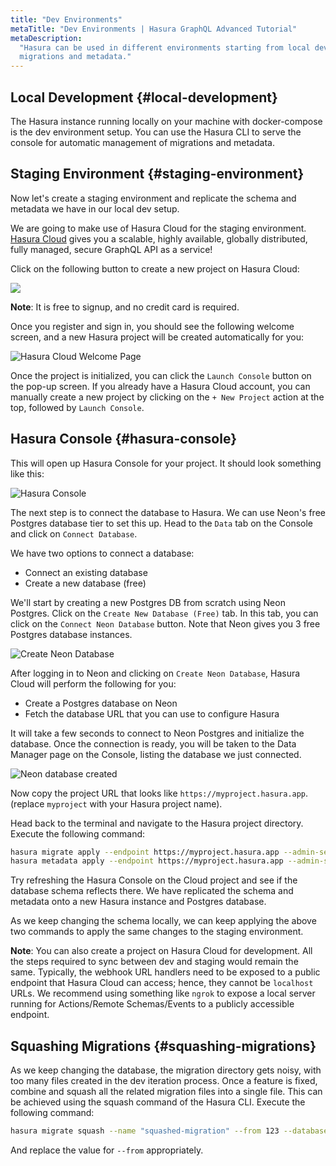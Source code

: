 ```yaml
---
title: "Dev Environments"
metaTitle: "Dev Environments | Hasura GraphQL Advanced Tutorial"
metaDescription:
  "Hasura can be used in different environments starting from local development, staging, and production with the use of
  migrations and metadata."
---
```


## Local Development {#local-development}

The Hasura instance running locally on your machine with docker-compose is the dev environment setup. You can use the
Hasura CLI to serve the console for automatic management of migrations and metadata.

## Staging Environment {#staging-environment}

Now let's create a staging environment and replicate the schema and metadata we have in our local dev setup.

We are going to make use of Hasura Cloud for the staging environment. [Hasura Cloud](https://hasura.io/cloud/) gives you
a scalable, highly available, globally distributed, fully managed, secure GraphQL API as a service!

Click on the following button to create a new project on Hasura Cloud:

<a href="https://cloud.hasura.io/?pg=learn-hasura-backend&plcmt=body&tech=default&skip_onboarding=true" target="_blank"><img src="https://graphql-engine-cdn.hasura.io/assets/main-site/deploy-hasura-cloud.png" /></a>

**Note**: It is free to signup, and no credit card is required.

Once you register and sign in, you should see the following welcome screen, and a new Hasura project will be created
automatically for you:

![Hasura Cloud Welcome Page](https://graphql-engine-cdn.hasura.io/learn-hasura/assets/graphql-hasura/hasura-cloud-welcome.png)

Once the project is initialized, you can click the `Launch Console` button on the pop-up screen. If you already have a
Hasura Cloud account, you can manually create a new project by clicking on the `+ New Project` action at the top,
followed by `Launch Console`.

## Hasura Console {#hasura-console}

This will open up Hasura Console for your project. It should look something like this:

![Hasura Console](https://graphql-engine-cdn.hasura.io/learn-hasura/assets/graphql-hasura-advanced/hasura-console-updated.png)

The next step is to connect the database to Hasura. We can use Neon's free Postgres database tier to set this up. Head
to the `Data` tab on the Console and click on `Connect Database`.

We have two options to connect a database:

- Connect an existing database
- Create a new database (free)

We'll start by creating a new Postgres DB from scratch using Neon Postgres. Click on the `Create New Database (Free)`
tab. In this tab, you can click on the `Connect Neon Database` button. Note that Neon gives you 3 free Postgres database
instances.

![Create Neon Database](https://graphql-engine-cdn.hasura.io/learn-hasura/assets/graphql-hasura-advanced/create-neon-database.png)

After logging in to Neon and clicking on `Create Neon Database`, Hasura Cloud will perform the following for you:

- Create a Postgres database on Neon
- Fetch the database URL that you can use to configure Hasura

It will take a few seconds to connect to Neon Postgres and initialize the database. Once the connection is ready, you
will be taken to the Data Manager page on the Console, listing the database we just connected.

![Neon database created](https://graphql-engine-cdn.hasura.io/learn-hasura/assets/graphql-hasura-advanced/neon-database-created.png)

Now copy the project URL that looks like `https://myproject.hasura.app`. (replace `myproject` with your Hasura project
name).

Head back to the terminal and navigate to the Hasura project directory. Execute the following command:

```bash
hasura migrate apply --endpoint https://myproject.hasura.app --admin-secret xxxxx --database-name default
hasura metadata apply --endpoint https://myproject.hasura.app --admin-secret xxxxx
```

Try refreshing the Hasura Console on the Cloud project and see if the database schema reflects there. We have replicated
the schema and metadata onto a new Hasura instance and Postgres database.

As we keep changing the schema locally, we can keep applying the above two commands to apply the same changes to the
staging environment.

**Note**: You can also create a project on Hasura Cloud for development. All the steps required to sync between dev and
staging would remain the same. Typically, the webhook URL handlers need to be exposed to a public endpoint that Hasura
Cloud can access; hence, they cannot be `localhost` URLs. We recommend using something like `ngrok` to expose a local
server running for Actions/Remote Schemas/Events to a publicly accessible endpoint.

## Squashing Migrations {#squashing-migrations}

As we keep changing the database, the migration directory gets noisy, with too many files created in the dev iteration
process. Once a feature is fixed, combine and squash all the related migration files into a single file. This can be
achieved using the squash command of the Hasura CLI. Execute the following command:

```bash
hasura migrate squash --name "squashed-migration" --from 123 --database-name default --endpoint https://myproject.hasura.app
```

And replace the value for `--from` appropriately.
